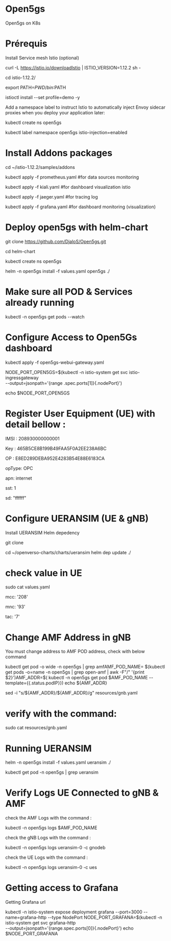 # Open5gs
Open5gs on K8s 

# Prérequis 
Install Service mesh Istio (optional)

curl -L https://istio.io/downloadIstio | ISTIO_VERSION=1.12.2  sh -

cd istio-1.12.2/

export PATH=$PWD/bin:$PATH

istioctl install --set profile=demo -y

Add a namespace label to instruct Istio to automatically inject Envoy sidecar proxies when you deploy your application later:

kubectl create ns open5gs

kubectl label namespace open5gs istio-injection=enabled

# Install Addons packages

cd ~/istio-1.12.2/samples/addons

kubectl apply -f prometheus.yaml #for data sources monitoring

kubectl apply -f kiali.yaml #for dashboard visualization istio

kubectl apply -f jaeger.yaml #for tracing log

kubectl apply -f grafana.yaml #for dashboard monitoring (visualization)


# Deploy open5gs with helm-chart

git clone https://github.com/DjaloS/Open5gs.git

cd helm-chart

kubectl create ns open5gs

helm -n open5gs install -f values.yaml open5gs ./

# Make sure all POD & Services already running 

kubectl -n open5gs get pods --watch

# Configure Access to Open5Gs dashboard

kubectl apply -f open5gs-webui-gateway.yaml

NODE_PORT_OPEN5GS=$(kubectl -n istio-system get svc istio-ingressgateway \
  --output=jsonpath='{range .spec.ports[1]}{.nodePort}')
  
  
echo $NODE_PORT_OPEN5GS

# Register User Equipment (UE) with detail bellow :

IMSI : 208930000000001

Key : 465B5CE8B199B49FAA5F0A2EE238A6BC

OP : E8ED289DEBA952E4283B54E88E6183CA

opType: OPC

apn: internet

sst: 1

sd: "ffffff"


# Configure UERANSIM (UE & gNB)
Install UERANSIM Helm depedency 

git clone 

cd ~/openverso-charts/charts/ueransim
helm dep update ./


# check value in UE

sudo cat values.yaml

mcc: '208'

mnc: '93'

tac: '7'

# Change AMF Address in gNB

You must change address to AMF POD address, check with below command

kubectl  get  pod  -o  wide  -n open5gs  | grep amfAMF_POD_NAME= $(kubectl get pods  -o=name -n open5gs | grep  open-amf | awk -F"/" '{print $2}')AMF_ADDR=$( kubectl -n open5gs get pod $AMF_POD_NAME --template={{.status.podIP}})
echo ${AMF_ADDR}


sed -i "s/\${AMF_ADDR}/${AMF_ADDR}/g" resources/gnb.yaml


# verify with the command:

sudo cat resources/gnb.yaml


# Running UERANSIM

helm -n open5gs install -f values.yaml ueransim ./

kubectl get pod -n open5gs | grep ueransim

# Verify Logs UE Connected to gNB & AMF
check the AMF Logs with the command :

kubectl -n open5gs logs $AMF_POD_NAME

check the gNB Logs with the command :

kubectl -n open5gs logs ueransim-0 -c gnodeb

check the UE Logs with the command :

kubectl -n open5gs logs ueransim-0 -c ues

# Getting access to Grafana
Getting Grafana url

kubectl -n istio-system expose deployment grafana --port=3000  --name=grafana-http --type NodePort
NODE_PORT_GRAFANA=$(kubectl -n istio-system get svc grafana-http \
  --output=jsonpath='{range.spec.ports[0]}{.nodePort}')
echo $NODE_PORT_GRAFANA




